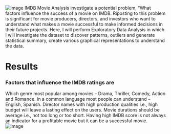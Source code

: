 ![image](https://github.com/Bmounika4/IMBD-Movie-Analysis/assets/134295102/f6f6f54a-5b94-46fa-9007-08f076e7a42a)
IMDB Movie Analysis investigate a potential problem, “What factors influence the success of a movie on IMDB. Riposting to this problem is significant for movie producers, directors, and investors who want to understand what makes a movie successful to make informed decisions in their future projects.
Here, I will perform Exploratory Data Analysis in which I will investigate the dataset to discover patterns, outliers  and generate statistical summary, create various graphical representations to understand the data.
# Results
### Factors that influence the IMDB ratings are 
Which genre most popular among movies – Drama, Thriller, Comedy, Action and Romance.
In a common language most people can understand – English, Spanish.
Director names with high production qualities i.e., high budget will leave a lasting effect on the users.
Movie durations should be average i.e., not too long or too short.
Having high IMDB score is not always an indicator for a profitable movie but it can be a successful movie.
![image](https://github.com/Bmounika4/IMBD-Movie-Analysis/assets/134295102/49482d4d-3506-41e9-bfdb-b9ca1bf121fd)
